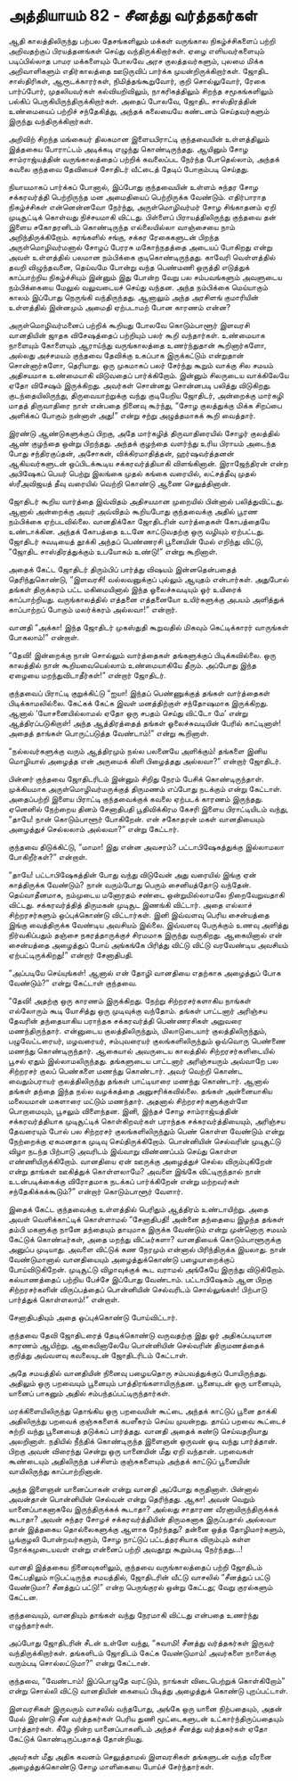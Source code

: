 # அத்தியாயம் 82 - சீனத்து வர்த்தகர்கள்

ஆதி காலத்திலிருந்து பற்பல தேசங்களிலும் மக்கள் வருங்கால நிகழ்ச்சிகளைப் பற்றி அறிவதற்குப் பிரயத்தனங்கள் செய்து வந்திருக்கிறார்கள். ஏழை எளியவர்களையும் படிப்பில்லாத பாமர மக்களையும் போலவே அரச குலத்தவர்களும், புலமை மிக்க அறிவாளிகளும் எதிர்காலத்தை ஊடுருவிப் பார்க்க முயன்றிருக்கிறார்கள். ஜோதிட சாஸ்திரிகள், ஆரூடக்காரர்கள், நிமித்தங்கூறுவோர், குறி சொல்லுவோர், ரேகை பார்ப்போர், முதலியவர்கள் கல்வியறிவிலும், நாகரிகத்திலும் சிறந்த சமூகங்களிலும் பல்கிப் பெருகியிருந்திருக்கிறார்கள். அதைப் போலவே, ஜோதிட சாஸ்திரத்தின் உண்மையைப் பற்றிச் சந்தேகித்து, அந்தக் கலையையே கண்டனம் செய்தவர்களும் இருந்து வந்திருக்கிறார்கள்.

அறிவிற் சிறந்த மங்கையர் திலகமான இளையபிராட்டி குந்தவையின் உள்ளத்திலும் இத்தகைய போராட்டம் அடிக்கடி எழுந்து கொண்டிருந்தது. ஆயினும் சோழ சாம்ராஜ்யத்தின் வருங்காலத்தைப் பற்றிக் கவலைப்பட நேர்ந்த போதெல்லாம், அந்தக் கவலை குந்தவை தேவியைச் சோதிடர் வீட்டைத் தேடிப் போகும்படி செய்தது.

நியாயமாகப் பார்க்கப் போனால், இப்போது குந்தவையின் உள்ளம் சுந்தர சோழ சக்கரவர்த்தி பெற்றிருந்த மன அமைதியைப் பெற்றிருக்க வேண்டும். எதிர்பாராத நிகழ்ச்சிகள் என்னென்னவோ நேர்ந்து, அருள்மொழிவர்மர் சோழ சிங்காதனம் ஏறி முடிசூட்டிக் கொள்வது நிச்சயமாகி விட்டது. பிள்ளைப் பிராயத்திலிருந்து குந்தவை தன் இளைய சகோதரனிடம் கொண்டிருந்த எல்லையில்லா வாஞ்சையை நாம் அறிந்திருக்கிறோம். கரங்களில் சங்கு, சக்கர ரேகைகளுடன் பிறந்த அருள்மொழிவர்மனால் சோழப் பேரரசு மகோந்நதத்தை அடையப் போகிறது என்று அவள் உள்ளத்தில் பலமான நம்பிக்கை குடிகொண்டிருந்தது. காவேரி வெள்ளத்தில் தவறி விழுந்தவனை, தெய்வமே போன்று வந்த பெண்மணி ஒருத்தி எடுத்துக் காப்பாற்றிய நிகழ்ச்சியும் இன்னும் இது போன்ற வேறு பல சம்பவங்களும் அவளுடைய நம்பிக்கையை மேலுல் வலுவடையச் செய்து வந்தன. அந்த நம்பிக்கை மெய்யாகும் காலம் இப்போது நெருங்கி வந்திருந்தது. ஆனாலும் அந்த அரசிளங் குமாரியின் உள்ளத்தில் இன்னமும் அமைதி ஏற்படாமற் போன காரணம் என்ன?

அருள்மொழிவர்மனைப் பற்றிக் கூறியது போலவே கொடும்பாளூர் இளவரசி வானதியின் ஜாதக விசேஷத்தைப் பற்றியும் பலர் கூறி வந்தார்கள். உண்மையாக நாளையும் கோளையும் ஆராய்ந்து வருங்காலத்தை உணர்ந்துதான் கூறினார்களோ, அல்லது அச்சமயம் குந்தவை தேவிக்கு உகப்பாக இருக்கட்டும் என்றுதான் சொன்னார்களோ, தெரியாது. ஒரு முகமாகப் பலர் சேர்ந்து கூறும் வாக்கு சில சமயம் அதிசயமாக உண்மையாகி விடுவதைப் பார்க்கிறோம். இன்னும் சிலருடைய வாக்கிலேயே ஏதோ விசேஷம் இருக்கிறது. அவர்கள் சொன்னது சொன்னபடி பலித்து விடுகிறது. குடந்தையிலிருந்து, திருவையாற்றுக்கு வந்து குடியேறிய ஜோதிடர், அன்றைக்கு மார்கழி மாதத் திருவாதிரை நாள் என்பதை நினைவு கூர்ந்து, &#8220;சோழ குலத்துக்கு மிக்க சிறப்பை அளிக்கப் போகும் நன்னாள் அது!&#8221; என்று சற்று அழுத்தமாகக் கூறி வைத்தார்.

இரண்டு ஆண்டுகளுக்குப் பிறகு, அதே மார்கழித் திருவாதிரையில் சோழர் குலத்தில் ஆண் குழந்தை ஒன்று பிறந்தது. அந்தக் குழந்தை வளர்ந்து உரிய பிராயம் அடைந்த போது சந்திரகுப்தன், அசோகன், விக்கிரமாதித்தன், ஹர்ஷவர்த்தனன் ஆகியவர்களுடன் ஒப்பிடக்கூடிய சக்கரவர்த்தியாகி விளங்கினான். இராஜேந்திரன் என்ற அபிஷேகப் பெயர் பெற்று இலங்கை முதல் கங்கை வரையில், லட்சத்தீவு முதல் ஸ்ரீஅவிஜயத் தீவு வரையில் வெற்றி கொண்டு ஆணை செலுத்தினான்.

ஜோதிடர் கூறிய வார்த்தை இவ்விதம் அதிசயமான முறையில் பின்னால் பலித்துவிட்டது. ஆனால் அன்றைக்கு அவர் அவ்விதம் கூறியபோது குந்தவைக்கு அதில் பூரண நம்பிக்கை ஏற்படவில்லை. வானதிக்கோ ஜோதிடரின் வார்த்தைகள் கோபத்தையே உண்டாக்கின. அந்தக் கோபத்தை உடனே காட்டுவதற்கு ஒரு வழியும் ஏற்பட்டது. ஜோதிடர் சுவடியைத் தூக்கி அந்தப் பெண்ணரசி பூனையின் மேல் எறிந்து விட்டு, &#8220;ஜோதிட சாஸ்திரத்துக்கும் உபயோகம் உண்டு!&#8221; என்று கூறினாள்.

அதைக் கேட்ட ஜோதிடர் திரும்பிப் பார்த்து விஷயம் இன்னதென்பதைத் தெரிந்துகொண்டு, &#8220;இளவரசி! வல்லவனுக்குப் புல்லும் ஆயுதம் என்பார்கள். அதுபோல் தங்கள் திருக்கரம் பட்ட மகிமையினால் இந்த ஓலைச்சுவடியும் ஓர் உயிரைக் காப்பாற்றியது. வருங்காலத்தில் எத்தனை எத்தனையோ உயிர்களுக்கு அபயம் அளித்துக் காப்பாற்றப் போகும் மலர்க்கரம் அல்லவா!&#8221; என்றார்.

வானதி &#8220;அக்கா! இந்த ஜோதிடர் முகஸ்துதி கூறுவதில் மிகவும் கெட்டிக்காரர் வாருங்கள் போகலாம்!&#8221; என்றாள்.

&#8220;தேவி! இன்றைக்கு நான் சொல்லும் வார்த்தைகள் தங்களுக்குப் பிடிக்கவில்லை. ஒரு காலத்தில் நான் கூறியவையெல்லாம் உண்மையாகியே தீரும். அப்போது இந்த ஏழையை மறந்துவிடாதீர்கள்!&#8221; என்றார் ஜோதிடர்.

குந்தவைப் பிராட்டி குறுக்கிட்டு &#8220;ஐயா! இந்தப் பெண்ணுக்குத் தங்கள் வார்த்தைகள் பிடிக்காமலில்லை. கேட்கக் கேட்க இவள் மனத்திற்குள் சந்தோஷமாக இருக்கிறது. ஆனால் &#8216;யோசனையில்லாமல் ஏதோ ஒரு சபதம் செய்து விட்டோ மே&#8217; என்று ஆத்திரப்படுகிறாள்! அந்த ஆத்திரத்தைத் தங்கள் ஓலைச்சுவடியின் பேரில் காட்டினாள்! அதைத் தாங்கள் பொருட்படுத்த வேண்டாம்!&#8221; என்று கூறினாள்.

&#8220;நல்லவர்களுக்கு வரும் ஆத்திரமும் நல்ல பலனையே அளிக்கும்! தங்களை இனிய மொழியால் அழைத்த என் அருமைக் கிளி பிழைத்தது அல்லவா?&#8221; என்றார் ஜோதிடர்.

பின்னர் குந்தவை ஜோதிடரிடம் இன்னும் சிறிது நேரம் பேசிக் கொண்டிருந்தாள். முக்கியமாக அருள்மொழிவர்மருக்குத் திருமணம் எப்போது நடக்கும் என்று கேட்டாள். அதைப்பற்றி இளைய பிராட்டி குந்தவைக்குக் கவலை ஏற்படக் காரணம் இருந்தது. ஏனெனில் நேற்றைய தினம் சேனாதிபதி பூதிவிக்கிரம கேசரி இளைய பிராட்டியிடம் வந்து, &#8220;தாயே! நான் கொடும்பாளூர் போகிறேன். என் சகோதரன் மகள் வானதியையும் அழைத்துச் செல்லலாம் அல்லவா?&#8221; என்று கேட்டார்.

குந்தவை திடுக்கிட்டு, &#8220;மாமா! இது என்ன அவசரம்? பட்டாபிஷேகத்துக்கு இல்லாமலா போகிறீர்கள்?&#8221; என்றாள்.

&#8220;தாயே! பட்டாபிஷேகத்தின் போது வந்து விடுவேன் அது வரையில் இங்கு ஏன் காத்திருக்க வேண்டும்? நான் வரும்போது பெரும் சைனியத்தோடு வந்தேன். தெய்வாதீனமாக, நம்முடைய மனோரதம் சண்டை ஒன்றுமில்லாமலே நிறைவேறுவதாகி விட்டது. சக்கரவர்த்தித் திருமகன் முடிசூட இணங்கி விட்டார். அதை எல்லாச் சிற்றரசர்களும் ஒப்புக்கொண்டு விட்டார்கள். இனி இவ்வளவு பெரிய சைன்யத்தை இங்கு வைத்திருக்க வேண்டிய அவசியம் இல்லை. இவ்வளவு பேருக்கும் உணவு அளித்து நிர்வகிப்பதும் தஞ்சை நகரத்தாருக்குச் சிரமமாக இருந்து வருகிறது. ஆகையினால் என் சைன்யத்தை அழைத்துப் போய் அங்கங்கே பிரித்து விட்டு விட்டு வரவேண்டிய அவசியம் ஏற்பட்டிருக்கிறது!&#8221; என்றார் சேனாதிபதி.

&#8220;அப்படியே செய்யுங்கள்! ஆனால் என் தோழி வானதியை எதற்காக அழைத்துப் போக வேண்டும்?&#8221; என்று கேட்டாள் குந்தவை.

&#8220;தேவி! அதற்கு ஒரு காரணம் இருக்கிறது. நேற்று சிற்றரசர்களாகிய நாங்கள் எல்லோரும் கூடி யோசித்து ஒரு முடிவுக்கு வந்தோம். தங்கள் பாட்டனார் அரிஞ்சய தேவரின் தந்தையாகிய பராந்தக சக்கரவர்த்தி பெண்ணரசிகள் அறுவரை மணந்திருந்தார். என்னுடைய குலத்திலிருந்தும், மிலாடுடையார் குலத்திலிருந்தும், பழுவேட்டரையர், மழவரையர், சம்புவரையர் குலங்களிலிருந்தும் ஒவ்வொரு பெண்ணை மணந்து கொண்டிருந்தார். ஆகையால் அவருடைய காலத்தில் சிற்றரசர்களிடையில் பூசல் ஏதும் இல்லாமலிருந்தது. தங்களுடைய பாட்டனார் அரிஞ்சயரும் அவ்வாறே பல சிற்றரசர் குலப் பெண்களை மணந்து கொண்டார். அவர் வெற்றி கொண்ட வைதும்பராயர் குலத்திலிருந்து தங்கள் பாட்டியாரை மணந்து கொண்டார். ஆனால் தங்கள் தந்தை இந்த நல்ல வழக்கத்தை அனுசரிக்கவில்லை. தங்கள் அன்னையாகிய மலையமான் மகளாரை மட்டும் மணந்தார். அதனால் சிற்றரசர்களுக்குள்ளே பொறாமையும், பூசலும் விளைந்தன. இனி, இந்தச் சோழ சாம்ராஜ்யத்தின் சக்கரவர்த்தியாக முடிசூட்டிக் கொள்கிறவர்கள் பராந்தக சக்கரவர்த்தியையும், அரிஞ்சய தேவரையும் போல் பல சிற்றரசர் குலங்களிலிருந்தும் பெண் கொள்ள வேண்டும் என்று நேற்றைக்கு ஏகமனதாக முடிவு செய்திருக்கிறோம். பொன்னியின் செல்வரின் முடிசூட்டு விழா நடந்த பிற்பாடு அவரிடம் இவ்வாறு விண்ணப்பம் செய்து கொள்ள எண்ணியிருக்கிறோம். வானதியை ஏன் ஊருக்கு அழைத்துச் செல்ல விரும்புகிறேன் என்று தாங்கள் ஊகித்துக் கொள்ளலாமே? அவளை இங்கே விட்டிருந்தால் நான் உடன்படிக்கைக்கு விரோதமாக நடக்கப் பார்க்கிறேன் என்று மற்றவர்கள் சந்தேகிக்கக்கூடும்?&#8221; என்றார் கொடும்பாளூர் வேளார்.

இதைக் கேட்ட குந்தவைக்கு உள்ளத்தில் பெரிதும் ஆத்திரம் உண்டாயிற்று. அதை அவள் வெளிக்காட்டிக் கொள்ளாமல் &#8220;சேனாதிபதி! அன்னை தந்தையை இழந்த தங்கள் தம்பி மகளுக்கு நானே தந்தையும் தாயுமாக இருக்க வேண்டும் என்று முன்னொரு சமயம் கேட்டுக் கொண்டீர்கள், அதை மறந்து விட்டீர்களா? வானதியைக் கொடும்பாளூருக்கு அனுப்ப முடியாது. அவளை விட்டுக் கண நேரமும் என்னால் பிரிந்திருக்க இயலாது. நான் வேண்டுமானால் வானதியையும் அழைத்துக்கொண்டு பழையாறைக்குப் போய்விடுகிறேன். முடிசூட்டு விழாவுக்குக் கூட வராமல் அங்கேயே இருந்து விடுகிறோம். கல்யாணத்தைப் பற்றிய பேச்சே இப்போது வேண்டாம். பட்டாபிஷேகம் ஆன பிறகு சிற்றரசர்களின் விருப்பத்தைப் பொன்னியின் செல்வரிடம் சொல்லுங்கள்! பிற்பாடு பார்த்துக் கொள்ளலாம்!&#8221; என்றாள்.

சேனாதிபதியும் அதை ஒப்புக்கொண்டு போய்விட்டார்.

குந்தவை தேவி ஜோதிடரைத் தேடிக்கொண்டு வருவதற்கு இது ஓர் அதிகப்படியான காரணம் ஆயிற்று. ஆகையினாலேயே பொன்னியின் செல்வரின் திருமணத்தைக் குறித்து அவ்வளவு கவலையுடன் ஜோதிடரிடம் கேட்டாள்.

அதே சமயத்தில் வானதியின் நினைவு பழையதொரு சம்பவத்துக்குப் போயிருந்தது. அதிலும் ஒரு பறவையும் பூனையும் பாத்திரங்களாயிருந்தன. பூனையுடன் ஒரு யானையும், யானைப் பாகனும் அதில் சம்பந்தப்பட்டிருந்தார்கள்.

மரக்கிளையிலிருந்து தொங்கிய ஒரு பறவையின் கூட்டை அந்தக் காட்டுப் பூனை தாக்கி அதிலிருந்து பறவைக் குஞ்சுகளைக் கபளீகரம் செய்ய முயன்றது. தாய்ப் பறவை கூட்டைச் சுற்றி வந்து பூனையைத் தடுக்கப் பார்த்தது. வானதி அதைக் கண்டு செய்வதறியாது அலறினாள். நதியில் நீந்திக் கொண்டிருந்த இளைஞன் ஒருவன் ஓடி வந்து பார்த்தான். பிறகு அவன் விரைந்து சென்று ஒரு யானையின் மீது ஏறி வந்தான். பறவைகள் கூண்டையும் அதிலிருந்த பச்சிளம் குஞ்சுகளையும் அந்தக் காட்டுப் பூனையின் வாயிலிருந்து காப்பாற்றினான்.

அந்த இளைஞன் யானைப்பாகன் என்று வானதி அப்போது கருதினாள். பின்னால் அவன்தான் பொன்னியின் செல்வன் என்று தெரிந்தது. ஆகா! அவன் வெறும் யானைப்பாகனாகவே இருந்திருக்கக் கூடாதா? அல்லது சாதாரண வீரனாயிருந்திருக்கக் கூடாதா? அவன் சுந்தர சோழச் சக்கரவர்த்தியின் திருமகனாக இருப்பதால் அல்லவா தான் இத்தகைய தொல்லைகளுக்கு ஆளாக நேர்ந்தது? தன்னை ஒத்த தோழிமார்களும், பூங்குழலி போன்றவர்களும், சோழ நாட்டுப் பட்டத்தரசியாக விரும்பும் கள்ள நோக்கமுடையவள் என்று என்னைப் பற்றி அவதூறு கூறும்படி நேர்ந்தது&#8230;!

வானதி இத்தகைய நினைவுகளிலும், குந்தவை வருங்காலத்தைப் பற்றி ஜோதிடம் கேட்பதிலும் ஈடுபட்டிருந்த சமயத்தில், ஜோதிடரின் வீட்டு வாசலில் &#8220;சீனத்துப் பட்டு வேண்டுமா? சீனத்துப் பட்டு!&#8221; என்ற பெருங்குரல் ஒன்று கேட்டது; வேறு குரல்களும் கேட்டன.

குந்தவையும், வானதியும் தாங்கள் வந்து நேரமாகி விட்டது என்பதை உணர்ந்து எழுந்தார்கள்.

அப்போது ஜோதிடரின் சீடன் உள்ளே வந்து, &#8220;சுவாமி! சீனத்து வர்த்தகர்கள் இருவர் வந்திருக்கிறார்கள். தங்களிடம் ஜோதிடம் கேட்க வேண்டுமாம்! அவர்களை நாளைக்கு வரும்படி சொல்லட்டுமா?&#8221; என்று கேட்டான்.

குந்தவை, &#8220;வேண்டாம்! இப்பொழுதே வரட்டும், நாங்கள் விடைபெற்றுக் கொள்கிறோம்&#8221; என்று சொல்லி விட்டு வானதியின் கையைப் பிடித்து அழைத்துக் கொண்டு புறப்பட்டாள்.

இளவரசிகள் இருவரும் வாசலில் வந்தபோது, அங்கே ஒரு யானை நிற்பதையும், அதன் மேல் இரண்டு சீன வர்த்தகர்கள் பெரிய துணி மூட்டைகளுடன் உட்கார்ந்திருப்பதையும் பார்த்தார்கள். கீழே நின்ற யானைப்பாகனிடம் அந்தச் சீனத்து வர்த்தகர்கள் ஏதோ கேட்டுக் கொண்டிருப்பதாகத் தோன்றியது.

அவர்கள் மீது அதிக கவனம் செலுத்தாமல் இளவரசிகள் தங்களுடன் வந்த வீரனை அழைத்துக்கொண்டு சோழ மாளிகையை போய்ச் சேர்ந்தார்கள்.